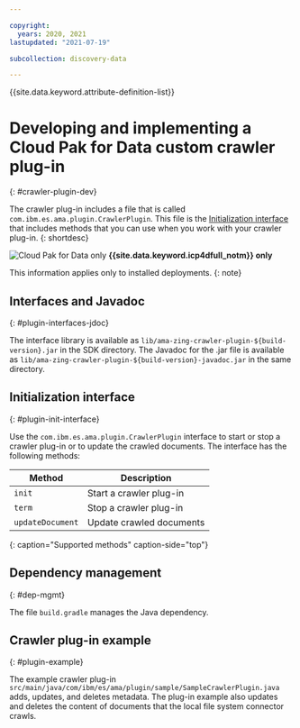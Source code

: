 ```yaml
---

copyright:
  years: 2020, 2021
lastupdated: "2021-07-19"

subcollection: discovery-data

---
```


{{site.data.keyword.attribute-definition-list}}

# Developing and implementing a Cloud Pak for Data custom crawler plug-in
{: #crawler-plugin-dev}

The crawler plug-in includes a file that is called `com.ibm.es.ama.plugin.CrawlerPlugin`. This file is the [Initialization interface](/docs/discovery-data?topic=discovery-data-crawler-plugin-dev#plugin-init-interface) that includes methods that you can use when you work with your crawler plug-in.
{: shortdesc}

![Cloud Pak for Data only](images/desktop.png) **{{site.data.keyword.icp4dfull_notm}} only**

This information applies only to installed deployments.
{: note}

## Interfaces and Javadoc
{: #plugin-interfaces-jdoc}

The interface library is available as `lib/ama-zing-crawler-plugin-${build-version}.jar` in the SDK directory. The Javadoc for the .jar file is available as `lib/ama-zing-crawler-plugin-${build-version}-javadoc.jar` in the same directory.

## Initialization interface
{: #plugin-init-interface}

Use the `com.ibm.es.ama.plugin.CrawlerPlugin` interface to start or stop a crawler plug-in or to update the crawled documents. The interface has the following methods:

| Method               | Description
|----------------------|------------------------------|
| `init`               | Start a crawler plug-in |
| `term`               | Stop a crawler plug-in  |
| `updateDocument`     | Update crawled documents     |
{: caption="Supported methods" caption-side="top"}

## Dependency management
{: #dep-mgmt}

The file `build.gradle` manages the Java dependency.

## Crawler plug-in example
{: #plugin-example}

The example crawler plug-in `src/main/java/com/ibm/es/ama/plugin/sample/SampleCrawlerPlugin.java` adds, updates, and deletes metadata. The plug-in example also updates and deletes the content of documents that the local file system connector crawls.
